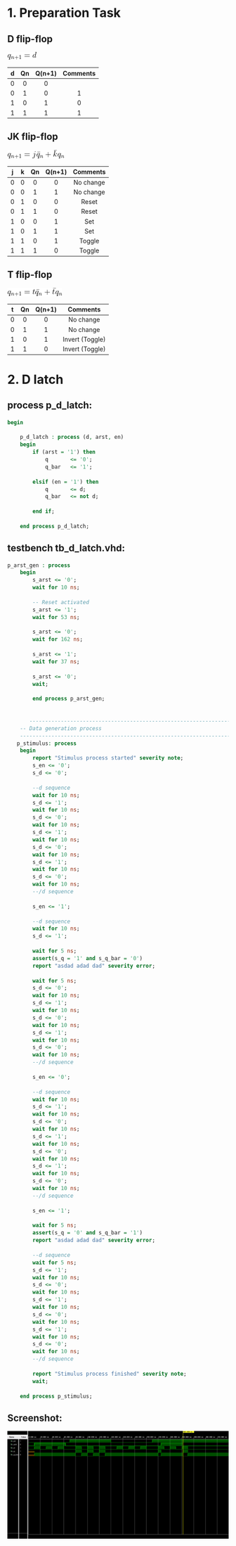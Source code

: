 # 1. Preparation Task

## D flip-flop

![alt text](Images/D.gif)

| **d** | **Qn** | **Q(n+1)** | **Comments** |
| :-: | :-: | :-: | :-: |
| 0 | 0 | 0 |  |
| 0 | 1 | 0 | 1 |
| 1 | 0 | 1 | 0 |
| 1 | 1 | 1 | 1 |

## JK flip-flop

![alt text](Images/JK.gif)

| **j** | **k** | **Qn** | **Q(n+1)** | **Comments** |
| :-: | :-: | :-: | :-: | :-: |
| 0 | 0 | 0 | 0 | No change |
| 0 | 0 | 1 | 1 | No change |
| 0 | 1 | 0 | 0 | Reset |
| 0 | 1 | 1 | 0 | Reset |
| 1 | 0 | 0 | 1 | Set |
| 1 | 0 | 1 | 1 | Set |
| 1 | 1 | 0 | 1 | Toggle |
| 1 | 1 | 1 | 0 | Toggle |

## T flip-flop

![alt text](Images/CodeCogsEqn.gif)

| **t** | **Qn** | **Q(n+1)** | **Comments** |
| :-: | :-: | :-: | :-: |
| 0 | 0 | 0 | No change |
| 0 | 1 | 1 | No change |
| 1 | 0 | 1 | Invert (Toggle) |
| 1 | 1 | 0 | Invert (Toggle) |

# 2. D latch

## process p_d_latch:

```vhdl
begin

    p_d_latch : process (d, arst, en)
    begin
        if (arst = '1') then
            q       <= '0';
            q_bar   <= '1';
            
        elsif (en = '1') then
            q       <= d;
            q_bar   <= not d;
            
        end if;
        
    end process p_d_latch;
```

## testbench tb_d_latch.vhd:

```vhdl
p_arst_gen : process
    begin
        s_arst <= '0';
        wait for 10 ns;
        
        -- Reset activated
        s_arst <= '1';
        wait for 53 ns;

        s_arst <= '0';
        wait for 162 ns;
        
        s_arst <= '1';
        wait for 37 ns;
        
        s_arst <= '0';
        wait;
        
        end process p_arst_gen;
    
    
       --------------------------------------------------------------------
    -- Data generation process
    --------------------------------------------------------------------
   p_stimulus: process
    begin
        report "Stimulus process started" severity note;
        s_en <= '0';
        s_d <= '0';
        
        --d sequence
        wait for 10 ns;
        s_d <= '1';
        wait for 10 ns;
        s_d <= '0';
        wait for 10 ns;
        s_d <= '1';
        wait for 10 ns;
        s_d <= '0';
        wait for 10 ns;
        s_d <= '1';
        wait for 10 ns;
        s_d <= '0';
        wait for 10 ns;
        --/d sequence
        
        s_en <= '1';
        
        --d sequence
        wait for 10 ns;
        s_d <= '1';
        
        wait for 5 ns;
        assert(s_q = '1' and s_q_bar = '0')
        report "asdad adad dad" severity error;
        
        wait for 5 ns;
        s_d <= '0';
        wait for 10 ns;
        s_d <= '1';
        wait for 10 ns;
        s_d <= '0';
        wait for 10 ns;
        s_d <= '1';
        wait for 10 ns;
        s_d <= '0';
        wait for 10 ns;
        --/d sequence
        
        s_en <= '0';
        
        --d sequence
        wait for 10 ns;
        s_d <= '1';
        wait for 10 ns;
        s_d <= '0';
        wait for 10 ns;
        s_d <= '1';
        wait for 10 ns;
        s_d <= '0';
        wait for 10 ns;
        s_d <= '1';
        wait for 10 ns;
        s_d <= '0';
        wait for 10 ns;
        --/d sequence
        
        s_en <= '1';
        
        wait for 5 ns;
        assert(s_q = '0' and s_q_bar = '1')
        report "asdad adad dad" severity error;
        
        --d sequence
        wait for 5 ns;
        s_d <= '1';
        wait for 10 ns;
        s_d <= '0';
        wait for 10 ns;
        s_d <= '1';
        wait for 10 ns;
        s_d <= '0';
        wait for 10 ns;
        s_d <= '1';
        wait for 10 ns;
        s_d <= '0';
        wait for 10 ns;
        --/d sequence
        
        report "Stimulus process finished" severity note;
        wait;
        
    end process p_stimulus;
```

## Screenshot:

![alt text](Images/D_latch.PNG)

